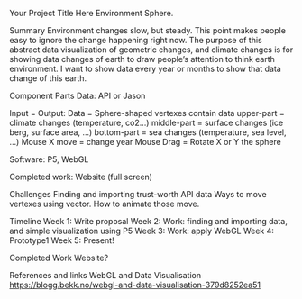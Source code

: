Your Project Title Here
  Environment Sphere.


Summary
  Environment changes slow, but steady. This point makes people easy to ignore the change happening right now. The purpose of this abstract data visualization of geometric changes, and climate changes is for showing data changes of earth to draw people’s attention to think earth environment. I want to show data every year or months to show that data change of this earth.


Component Parts
  Data:
    API or Jason

  Input = Output:
    Data = Sphere-shaped vertexes contain data
      upper-part = climate changes (temperature, co2…)
      middle-part = surface changes (ice berg, surface area, …)
      bottom-part = sea changes (temperature, sea level, …)
    Mouse X move = change year
    Mouse Drag = Rotate X or Y the sphere

  Software:
    P5, WebGL

  Completed work:
    Website (full screen)




  Challenges
    Finding and importing trust-worth API data
    Ways to move vertexes using vector.
    How to animate those move.


Timeline
  Week 1: Write proposal
  Week 2: Work: finding and importing data, and simple visualization using P5
  Week 3: Work: apply WebGL
  Week 4: Prototype1
  Week 5: Present!


Completed Work
  Website?


References and links
  WebGL and Data Visualisation
  https://blogg.bekk.no/webgl-and-data-visualisation-379d8252ea51
